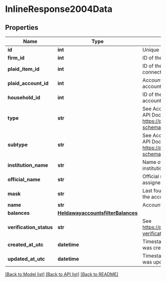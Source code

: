 # InlineResponse2004Data

## Properties
Name | Type | Description | Notes
------------ | ------------- | ------------- | -------------
**id** | **int** | Unique ID for this account object | [optional] 
**firm_id** | **int** | ID of the owning firm | [optional] 
**plaid_item_id** | **int** | ID of the associated Plaid connection | [optional] 
**plaid_account_id** | **int** | Account associated with this plaid account object | [optional] 
**household_id** | **int** | ID of the household to which this account belongs | [optional] 
**type** | **str** | See Account Schema on Plaid&#x27;s API Documentation; https://plaid.com/docs/#account-schema | [optional] 
**subtype** | **str** | See Account Schema on Plaid&#x27;s API Documentation; https://plaid.com/docs/#account-schema | [optional] 
**institution_name** | **str** | Name of the account-holder institution | [optional] 
**official_name** | **str** | Official name of the account assigned by the institution | [optional] 
**mask** | **str** | Last four alphanumeric digits of the account number | [optional] 
**name** | **str** | Account name | [optional] 
**balances** | [**HeldawayaccountsfilterBalances**](HeldawayaccountsfilterBalances.md) |  | [optional] 
**verification_status** | **str** | See https://plaid.com/docs/#account-verification-status | [optional] 
**created_at_utc** | **datetime** | Timestamp for when the record was created | [optional] 
**updated_at_utc** | **datetime** | Timestamp for when the record was updated | [optional] 

[[Back to Model list]](../README.md#documentation-for-models) [[Back to API list]](../README.md#documentation-for-api-endpoints) [[Back to README]](../README.md)

